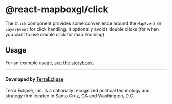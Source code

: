 @react-mapboxgl/click
======================

The `Click` component provides some convenience around the `MapEvent` or `LayerEvent`
for click handling. It optionally avoids double clicks (for when you want
to use double click for map zooming).

Usage
-----

For an example usage, [see the storybook](https://terraeclipse.github.io/react-mapboxgl/?selectedKind=Click&selectedStory=Example).

- - -

#### Developed by [TerraEclipse](https://github.com/TerraEclipse)

Terra Eclipse, Inc. is a nationally recognized political technology and
strategy firm located in Santa Cruz, CA and Washington, D.C.
